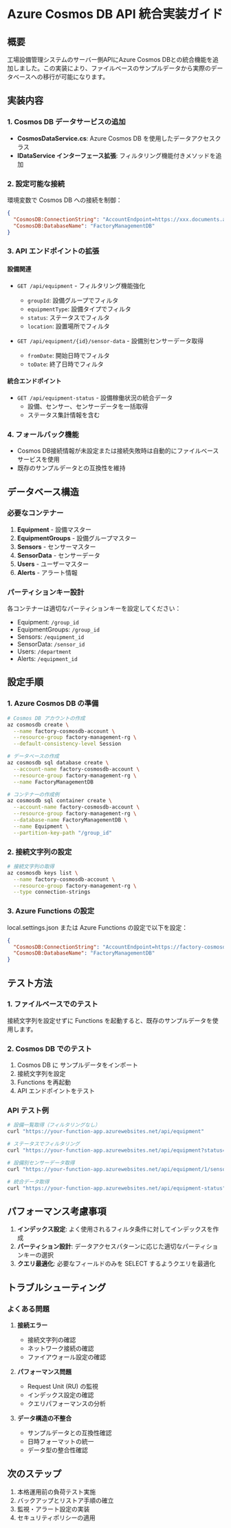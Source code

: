 # Azure Cosmos DB API 統合実装ガイド

## 概要

工場設備管理システムのサーバー側APIにAzure Cosmos DBとの統合機能を追加しました。この実装により、ファイルベースのサンプルデータから実際のデータベースへの移行が可能になります。

## 実装内容

### 1. Cosmos DB データサービスの追加

- **CosmosDataService.cs**: Azure Cosmos DB を使用したデータアクセスクラス
- **IDataService インターフェース拡張**: フィルタリング機能付きメソッドを追加

### 2. 設定可能な接続

環境変数で Cosmos DB への接続を制御：

```json
{
  "CosmosDB:ConnectionString": "AccountEndpoint=https://xxx.documents.azure.com:443/;AccountKey=xxx;",
  "CosmosDB:DatabaseName": "FactoryManagementDB"
}
```

### 3. API エンドポイントの拡張

#### 設備関連
- `GET /api/equipment` - フィルタリング機能強化
  - `groupId`: 設備グループでフィルタ
  - `equipmentType`: 設備タイプでフィルタ
  - `status`: ステータスでフィルタ  
  - `location`: 設置場所でフィルタ

- `GET /api/equipment/{id}/sensor-data` - 設備別センサーデータ取得
  - `fromDate`: 開始日時でフィルタ
  - `toDate`: 終了日時でフィルタ

#### 統合エンドポイント
- `GET /api/equipment-status` - 設備稼働状況の統合データ
  - 設備、センサー、センサーデータを一括取得
  - ステータス集計情報を含む

### 4. フォールバック機能

- Cosmos DB接続情報が未設定または接続失敗時は自動的にファイルベースサービスを使用
- 既存のサンプルデータとの互換性を維持

## データベース構造

### 必要なコンテナー
1. **Equipment** - 設備マスター
2. **EquipmentGroups** - 設備グループマスター  
3. **Sensors** - センサーマスター
4. **SensorData** - センサーデータ
5. **Users** - ユーザーマスター
6. **Alerts** - アラート情報

### パーティションキー設計
各コンテナーは適切なパーティションキーを設定してください：
- Equipment: `/group_id`
- EquipmentGroups: `/group_id`
- Sensors: `/equipment_id`
- SensorData: `/sensor_id`
- Users: `/department`
- Alerts: `/equipment_id`

## 設定手順

### 1. Azure Cosmos DB の準備

```bash
# Cosmos DB アカウントの作成
az cosmosdb create \
  --name factory-cosmosdb-account \
  --resource-group factory-management-rg \
  --default-consistency-level Session

# データベースの作成
az cosmosdb sql database create \
  --account-name factory-cosmosdb-account \
  --resource-group factory-management-rg \
  --name FactoryManagementDB

# コンテナーの作成例
az cosmosdb sql container create \
  --account-name factory-cosmosdb-account \
  --resource-group factory-management-rg \
  --database-name FactoryManagementDB \
  --name Equipment \
  --partition-key-path "/group_id"
```

### 2. 接続文字列の設定

```bash
# 接続文字列の取得
az cosmosdb keys list \
  --name factory-cosmosdb-account \
  --resource-group factory-management-rg \
  --type connection-strings
```

### 3. Azure Functions の設定

local.settings.json または Azure Functions の設定で以下を設定：

```json
{
  "CosmosDB:ConnectionString": "AccountEndpoint=https://factory-cosmosdb-account.documents.azure.com:443/;AccountKey=YOUR_KEY;",
  "CosmosDB:DatabaseName": "FactoryManagementDB"
}
```

## テスト方法

### 1. ファイルベースでのテスト

接続文字列を設定せずに Functions を起動すると、既存のサンプルデータを使用します。

### 2. Cosmos DB でのテスト

1. Cosmos DB に サンプルデータをインポート
2. 接続文字列を設定
3. Functions を再起動
4. API エンドポイントをテスト

### API テスト例

```bash
# 設備一覧取得（フィルタリングなし）
curl "https://your-function-app.azurewebsites.net/api/equipment"

# ステータスでフィルタリング
curl "https://your-function-app.azurewebsites.net/api/equipment?status=稼働中"

# 設備別センサーデータ取得
curl "https://your-function-app.azurewebsites.net/api/equipment/1/sensor-data?fromDate=2024-01-01&toDate=2024-12-31"

# 統合データ取得
curl "https://your-function-app.azurewebsites.net/api/equipment-status"
```

## パフォーマンス考慮事項

1. **インデックス設定**: よく使用されるフィルタ条件に対してインデックスを作成
2. **パーティション設計**: データアクセスパターンに応じた適切なパーティションキーの選択
3. **クエリ最適化**: 必要なフィールドのみを SELECT するようクエリを最適化

## トラブルシューティング

### よくある問題

1. **接続エラー**
   - 接続文字列の確認
   - ネットワーク接続の確認
   - ファイアウォール設定の確認

2. **パフォーマンス問題**
   - Request Unit (RU) の監視
   - インデックス設定の確認
   - クエリパフォーマンスの分析

3. **データ構造の不整合**
   - サンプルデータとの互換性確認
   - 日時フォーマットの統一
   - データ型の整合性確認

## 次のステップ

1. 本格運用前の負荷テスト実施
2. バックアップとリストア手順の確立
3. 監視・アラート設定の実装
4. セキュリティポリシーの適用